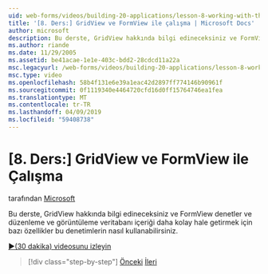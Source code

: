 ```yaml
---
uid: web-forms/videos/building-20-applications/lesson-8-working-with-the-gridview-and-formview
title: '[8. Ders:] GridView ve FormView ile çalışma | Microsoft Docs'
author: microsoft
description: Bu derste, GridView hakkında bilgi edineceksiniz ve FormView denetler ve düzenleme ve görüntüleme hale getirmek için bazı bu denetimlerin özelliklerini nasıl kullanabileceğinizi...
ms.author: riande
ms.date: 11/29/2005
ms.assetid: be41acae-1e1e-403c-bdd2-28cdcd11a22a
msc.legacyurl: /web-forms/videos/building-20-applications/lesson-8-working-with-the-gridview-and-formview
msc.type: video
ms.openlocfilehash: 58b4f131e6e39a1eac42d2897ff774146b90961f
ms.sourcegitcommit: 0f1119340e4464720cfd16d0ff15764746ea1fea
ms.translationtype: MT
ms.contentlocale: tr-TR
ms.lasthandoff: 04/09/2019
ms.locfileid: "59408738"
---
```

# <a name="lesson-8-working-with-the-gridview-and-formview"></a>[8. Ders:] GridView ve FormView ile Çalışma

tarafından [Microsoft](https://github.com/microsoft)

Bu derste, GridView hakkında bilgi edineceksiniz ve FormView denetler ve düzenleme ve görüntüleme veritabanı içeriği daha kolay hale getirmek için bazı özellikler bu denetimlerin nasıl kullanabilirsiniz.

[&#9654;(30 dakika) videosunu izleyin](https://channel9.msdn.com/Blogs/ASP-NET-Site-Videos/lesson-8-working-with-the-gridview-and-formview)

> [!div class="step-by-step"]
> [Önceki](lesson-7-databinding-to-user-interface-controls.md)
> [İleri](watch-aspnet-development-in-action.md)
